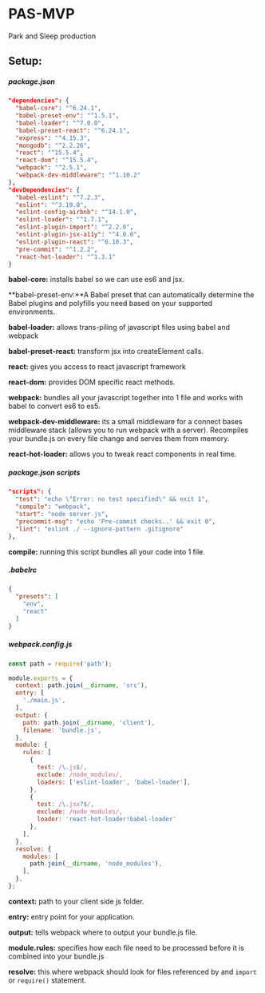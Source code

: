 # PAS-MVP
Park and Sleep production


## Setup:

##### package.json

```json
"dependencies": {
  "babel-core": "^6.24.1",
  "babel-preset-env": "^1.5.1",
  "babel-loader": "^7.0.0",
  "babel-preset-react": "^6.24.1",
  "express": "^4.15.3",
  "mongodb": "^2.2.26",
  "react": "^15.5.4",
  "react-dom": "^15.5.4",
  "webpack": "^2.5.1",
  "webpack-dev-middleware": "^1.10.2"
},
"devDependencies": {
  "babel-eslint": "^7.2.3",
  "eslint": "^3.19.0",
  "eslint-config-airbnb": "^14.1.0",
  "eslint-loader": "^1.7.1",
  "eslint-plugin-import": "^2.2.0",
  "eslint-plugin-jsx-a11y": "^4.0.0",
  "eslint-plugin-react": "^6.10.3",
  "pre-commit": "^1.2.2",
  "react-hot-loader": "^1.3.1"
}
```
**babel-core:** installs babel so we can use es6 and jsx.

**babel-preset-env:**A Babel preset that can automatically determine the Babel plugins and polyfills you need based on your supported environments.

**babel-loader:** allows trans-piling of javascript files using babel and webpack

**babel-preset-react:** transform jsx into createElement calls.

**react:** gives you access to react javascript framework

**react-dom:** provides DOM specific react methods.

**webpack:** bundles all your javascript together into 1 file and works with babel to convert es6 to es5.

**webpack-dev-middleware:** its a small middleware for a connect bases middleware stack (allows you to run webpack with a server). Recompiles your bundle.js on every file change and serves them from memory.

**react-hot-loader:** allows you to tweak react components in real time.

##### package.json scripts

```json
"scripts": {
  "test": "echo \"Error: no test specified\" && exit 1",
  "compile": "webpack",
  "start": "node server.js",
  "precommit-msg": "echo 'Pre-commit checks..' && exit 0",
  "lint": "eslint ./ --ignore-pattern .gitignore"
},
```
**compile:** running this script bundles all your code into 1 file.

##### .babelrc
```json
{
  "presets": [
    "env",
    "react"
  ]
}
```

##### webpack.config.js
```javascript
const path = require('path');

module.exports = {
  context: path.join(__dirname, 'src'),
  entry: [
    './main.js',
  ],
  output: {
    path: path.join(__dirname, 'client'),
    filename: 'bundle.js',
  },
  module: {
    rules: [
      {
        test: /\.js$/,
        exclude: /node_modules/,
        loaders: ['eslint-loader', 'babel-loader'],
      },
      {
        test: /\.jsx?$/,
        exclude: /node_modules/,
        loader: 'react-hot-loader!babel-loader'
      },
    ],
  },
  resolve: {
    modules: [
      path.join(__dirname, 'node_modules'),
    ],
  },
};
```

**context:** path to your client side js folder.

**entry:** entry point for your application.

**output:** tells webpack where to output your bundle.js file.

**module.rules:** specifies how each file need to be processed before it is combined into your bundle.js

**resolve:** this where webpack should look for files referenced by and `import` or `require()` statement.
